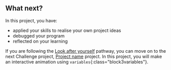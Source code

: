 ## What next?

In this project, you have:

+ applied your skills to realise your own project ideas
+ debugged your program
+ reflected on your learning

If you are following the [Look after yourself](https://projects.raspberrypi.org/en/raspberrypi/look-after-yourself) pathway, you can move on to the next Challenge project, [Project name](https://projects.raspberrypi.org/en/projects/project-name) project. In this project, you will make an interactive animation using `variables`{:class="block3variables"}.
